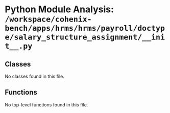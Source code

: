 # Python Module Analysis: `/workspace/cohenix-bench/apps/hrms/hrms/payroll/doctype/salary_structure_assignment/__init__.py`

## Classes

No classes found in this file.


## Functions

No top-level functions found in this file.
